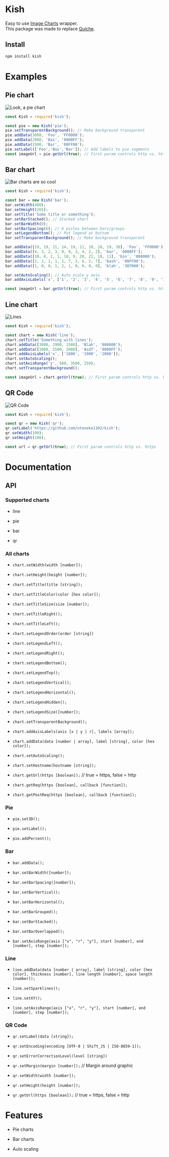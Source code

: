 # Kish

Easy to use [Image Charts](https://image-charts.com) wrapper.  
This package was made to replace [Quiche](https://npmjs.com/package/quiche).

## Install

```bash
npm install kish
```

# Examples

## Pie chart

![Look, a pie chart](https://image-charts.com/chart?cht=p&chd=t%3A3000%2C2900%2C1500&chco=FF0000%2C0000FF%2C00FF00&chdl=Foo%7CBas%7CBar&chds=a&chxt=y&chs=300x200&chf=bg%2Cs%2C00000000&chl=Foo%7CBas%7CBar)

```js
const Kish = require('kish');

const pie = new Kish('pie');
pie.setTransparentBackground(); // Make background transparent
pie.addData(3000, 'Foo', 'FF0000');
pie.addData(2900, 'Bas', '0000FF');
pie.addData(1500, 'Bar', '00FF00');
pie.setLabel(['Foo','Bas','Bar']); // Add labels to pie segments
const imageUrl = pie.getUrl(true); // First param controls http vs. https
```

## Bar chart

![Bar charts are so cool](https://image-charts.com/chart?cht=bvs&chtt=Some+title+or+something&chd=t:19,19,21,14,19,11,10,18,19,30|4,3,2,3,0,0,3,4,2,2|10,8,2,1,18,9,20,21,19,11|2,1,1,1,1,7,3,6,2,7|1,0,0,1,2,1,0,0,0,0&chco=FF0000,0000FF,008000,00FF00,307000&chdl=Foo|bar|bin|bash|blah&chds=a&chxt=x,y&chxl=0:|1|2|3|4|5|6|7|8|9|10&chbh=a,6,0&chdlp=b&chs=400x265&chf=bg,s,00000000)

```js
const Kish = require('kish');

const bar = new Kish('bar');
bar.setWidth(400);
bar.setHeight(265);
bar.setTitle('Some title or something');
bar.setBarStacked(); // Stacked chart
bar.setBarWidth(0);
bar.setBarSpacing(6); // 6 pixles between bars/groups
bar.setLegendBottom(); // Put legend at bottom
bar.setTransparentBackground(); // Make background transparent

bar.addData([19, 19, 21, 14, 19, 11, 10, 18, 19, 30], 'Foo', 'FF0000');
bar.addData([4, 3, 2, 3, 0, 0, 3, 4, 2, 2], 'bar', '0000FF');
bar.addData([10, 8, 2, 1, 18, 9, 20, 21, 19, 11], 'bin', '008000');
bar.addData([2, 1, 1, 1, 1, 7, 3, 6, 2, 7], 'bash', '00FF00');
bar.addData([1, 0, 0, 1, 2, 1, 0, 0, 0, 0], 'blah', '307000');

bar.setAutoScaling(); // Auto scale y axis
bar.addAxisLabels('x', ['1', '2', '3', '4', '5', '6', '7', '8', '9', '10']);

const imageUrl = bar.getUrl(true); // First param controls http vs. https
```

## Line chart

![Lines](https://image-charts.com/chart?cht=lc&chtt=Something+with+lines&chd=t:3000,2900,1500|1000,1500,2000&chco=008000,0000FF&chdl=Blah|Asdf&chds=a&chxt=y,x&chxl=1:|1800|1900|2000&chbh=a,,&chs=300x200&chf=bg,s,00000000)

```js
const Kish = require('kish');

const chart = new Kish('line');
chart.setTitle('Something with lines');
chart.addData([3000, 2900, 1500], 'Blah', '008000');
chart.addData([1000, 1500, 2000], 'Asdf', '0000FF');
chart.addAxisLabels('x', ['1800', '1900', '2000']);
chart.setAutoScaling();
chart.setAxisRange('y', 500, 3500, 250);
chart.setTransparentBackground();

const imageUrl = chart.getUrl(true); // First param controls http vs. https
```

## QR Code

![QR Code](https://image-charts.com/chart?cht=qr&chs=100x100&chl=https://github.com/otoneko1102/kish&chld=L|0)

```js
const Kish = require('kish');

const qr = new Kish('qr');
qr.setLabel('https://github.com/otoneko1102/kish');
qr.setWidth(100);
qr.setHeight(100);

const url = qr.getUrl(true); // First param controls http vs. https
```

# Documentation

## API

### Supported charts

* line

* pie

* bar

* qr

### All charts

* `chart.setWidth(width [number]);`

* `chart.setHeight(height [number]);`

* `chart.setTitle(title [string]);`

* `chart.setTitleColor(color [hex color]);`

* `chart.setTitleSize(size [number]);`

* `chart.setTitleRight();`

* `chart.setTitleLeft();`

* `chart.setLegendOrder(order [string])`

* `chart.setLegendLeft();`

* `chart.setLegendRight();`

* `chart.setLegendBottom();`

* `chart.setLegendTop();`

* `chart.setLegendVertical();`

* `chart.setLegendHorizontal();`

* `chart.setLegendHidden();`

* `chart.setLegendSize([number]);`

* `chart.setTransparentBackground();`

* `chart.addAxisLabels(axis [x | y | r], labels [array]);`

* `chart.addData(data [number | array], label [string], color [hex color]);`

* `chart.setAutoScaling();`

* `chart.setHostname(hostname [string]);`


* `chart.getUrl(https [boolean]);` // true = https, false = http

* `chart.getReq(https [boolean], callback [function]);`

* `chart.getPostReq(https [boolean], callback [function]);`

### Pie

* `pie.set3D();`

* `pie.setLabel();`

* `pie.addPercent();`

### Bar

* `bar.addData();`

* `bar.setBarWidth([number]);`

* `bar.setBarSpacing([number]);`

* `bar.setBarVertical();`

* `bar.setBarHorizontal();`

* `bar.setBarGrouped();`

* `bar.setBarStacked();`

* `bar.setBarOverlapped();`

* `bar.setAxisRange(axis ["x", "r", "y"], start [number], end [number], step [number]);`

### Line

* `line.addData(data [number | array], label [string], color [hex color], thickness [number], line length [number], space length [number]);`

* `line.setSparklines();`

* `line.setXY();`

* `line.setAxisRange(axis ["x", "r", "y"], start [number], end [number], step [number]);`

### QR Code

* `qr.setLabel(data [string]);`

* `qr.setEncoding(encoding [UTF-8 | Shift_JS | ISO-8859-1]);`

* `qr.setErrorCorrectionLevel(level [string])`

* `qr.setMargin(margin [number]);` // Margin around graphic

* `qr.setWidth(width [number]);`

* `qr.setHeight(height [number]);`

* `qr.getUrl(https [boolean]);` // true = https, false = http

# Features

* Pie charts

* Bar charts

* Auto scaling
